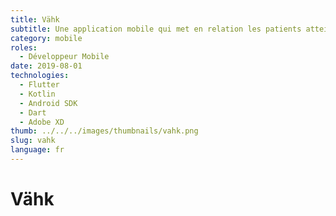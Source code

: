 ```yaml
---
title: Vähk
subtitle: Une application mobile qui met en relation les patients atteints de cancer avec des médecins, développée avec Flutter, elle consomme une API déjà existante fournie par le client.
category: mobile
roles:
  - Développeur Mobile
date: 2019-08-01
technologies: 
  - Flutter
  - Kotlin
  - Android SDK
  - Dart
  - Adobe XD
thumb: ../../../images/thumbnails/vahk.png
slug: vahk
language: fr
---
```


# Vähk